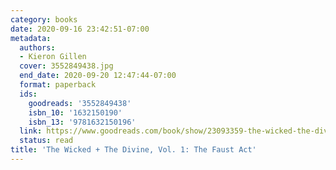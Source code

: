```yaml
---
category: books
date: 2020-09-16 23:42:51-07:00
metadata:
  authors:
  - Kieron Gillen
  cover: 3552849438.jpg
  end_date: 2020-09-20 12:47:44-07:00
  format: paperback
  ids:
    goodreads: '3552849438'
    isbn_10: '1632150190'
    isbn_13: '9781632150196'
  link: https://www.goodreads.com/book/show/23093359-the-wicked-the-divine-vol-1
  status: read
title: 'The Wicked + The Divine, Vol. 1: The Faust Act'
---
```

